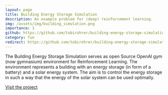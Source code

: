 ```yaml
---
layout: page
title: Building Energy Storage Simulation
description: An example problem for (deep) reinforcement learning.
img: /assets/img/building_simulation.png
importance: 1
github: https://github.com/tobirohrer/building-energy-storage-simulation
category: fun
redirect: https://github.com/tobirohrer/building-energy-storage-simulation
---
```


The Building Energy Storage Simulation serves as open Source OpenAI gym (now gymnasium) environment for Reinforcement Learning. The environment represents a building with an energy storage (in form of a battery) and a solar energy system. The aim is to control the energy storage in such a way that the energy of the solar system can be used optimally.

<a href="https://github.com/tobirohrer/building-energy-storage-simulation" target="_blank">Visit the project</a>